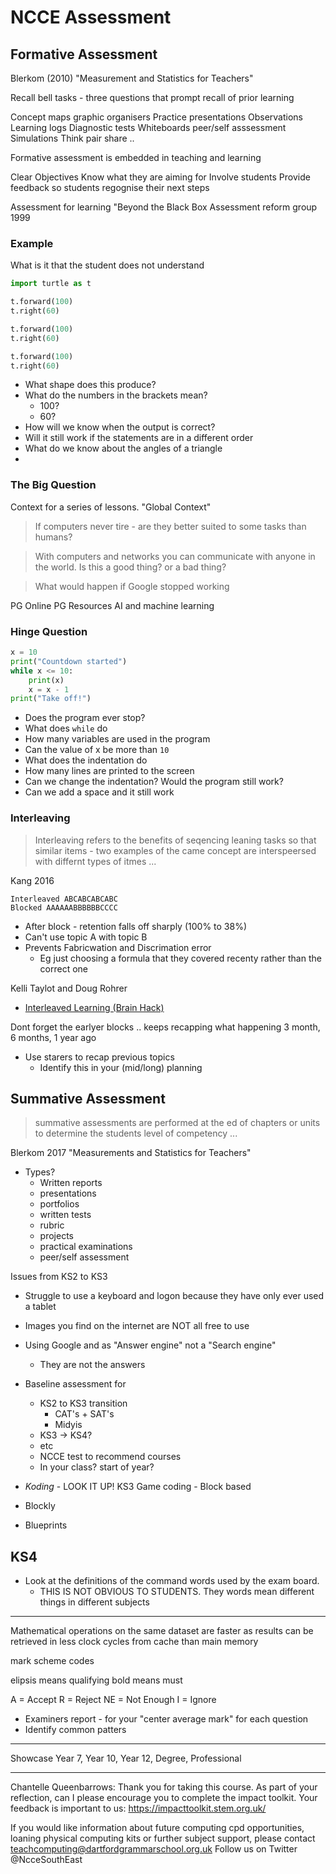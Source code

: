 NCCE Assessment
===============

Formative Assessment
---------------------

Blerkom (2010) "Measurement and Statistics for Teachers"

Recall bell tasks - three questions that prompt recall of prior learning

Concept maps
graphic organisers
Practice presentations
Observations
Learning logs
Diagnostic tests
Whiteboards
peer/self asssessment
Simulations
Think pair share
..

Formative assessment is embedded in teaching and learning

Clear Objectives
Know what they are aiming for
Involve students
Provide feedback so students regognise their next steps

Assessment for learning "Beyond the Black Box Assessment reform group 1999


### Example

What is it that the student does not understand

```python
import turtle as t

t.forward(100)
t.right(60)

t.forward(100)
t.right(60)

t.forward(100)
t.right(60)
```

* What shape does this produce?
* What do the numbers in the brackets mean?
    * 100?
    * 60?
* How will we know when the output is correct?
* Will it still work if the statements are in a different order
* What do we know about the angles of a triangle
* 

### The Big Question

Context for a series of lessons.
"Global Context"

> If computers never tire - are they better suited to some tasks than humans?

> With computers and networks you can communicate with anyone in the world. Is this a good thing? or a bad thing?

> What would happen if Google stopped working

PG Online PG Resources AI and machine learning

### Hinge Question

```python
x = 10
print("Countdown started")
while x <= 10:
    print(x)
    x = x - 1
print("Take off!")
```

* Does the program ever stop?
* What does `while` do
* How many variables are used in the program
* Can the value of x be more than `10`
* What does the indentation do
* How many lines are printed to the screen
* Can we change the indentation? Would the program still work?
* Can we add a space and it still work
  

### Interleaving

> Interleaving refers to the benefits of seqencing leaning tasks so that similar items - two examples of the came concept are interspeersed with differnt types of itmes ...

Kang 2016

```
Interleaved ABCABCABCABC
Blocked AAAAAABBBBBBCCCC
```

* After block - retention falls off sharply (100% to 38%)
* Can't use topic A with topic B
* Prevents Fabricwation and Discrimation error
    * Eg just choosing a formula that they covered recenty rather than the correct one

Kelli Taylot and Doug Rohrer



* [Interleaved Learning (Brain Hack)](https://www.youtube.com/watch?v=WbDpYMp8F6o)

Dont forget the earlyer blocks .. keeps recapping what happening 3 month, 6 months, 1 year ago

* Use starers to recap previous topics
    * Identify this in your (mid/long) planning


Summative Assessment
--------------------

> summative assessments are performed at the ed of chapters or units to determine the students level of competency ...

Blerkom 2017 "Measurements and Statistics for Teachers"


* Types?
    * Written reports
    * presentations
    * portfolios
    * written tests
    * rubric
    * projects
    * practical examinations
    * peer/self assessment




Issues from KS2 to KS3

* Struggle to use a keyboard and logon because they have only ever used a tablet
* Images you find on the internet are NOT all free to use
* Using Google and as "Answer engine" not a "Search engine"
    * They are not the answers


* Baseline assessment for 
    * KS2 to KS3 transition
        * CAT's + SAT's
        * Midyis
    * KS3 -> KS4?
    * etc
    * NCCE test to recommend courses
    * In your class? start of year?

* _Koding_ - LOOK IT UP! KS3 Game coding - Block based
* Blockly
* Blueprints

KS4
---

* Look at the definitions of the command words used by the exam board.
    * THIS IS NOT OBVIOUS TO STUDENTS. They words mean different things in different subjects

---

Mathematical operations on the same dataset are faster as results can be retrieved in less clock cycles from cache than main memory

mark scheme codes

elipsis means qualifying
bold means must


A = Accept
R = Reject
NE = Not Enough
I = Ignore

* Examiners report - for your "center average mark" for each question
* Identify common patters



---

Showcase Year 7, Year 10, Year 12, Degree, Professional


---


Chantelle Queenbarrows: Thank you for taking this course. As part of your reflection, can I please encourage you to complete the impact toolkit. Your feedback is important to us: https://impacttoolkit.stem.org.uk/

If you would like information about future computing cpd opportunities, loaning physical computing kits or further subject support, please contact teachcomputing@dartfordgrammarschool.org.uk Follow us on Twitter @NcceSouthEast
